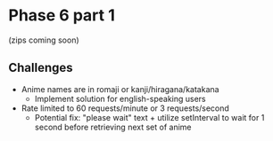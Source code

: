 # Phase 6 part 1
(zips coming soon)

## **Challenges**
- Anime names are in romaji or kanji/hiragana/katakana
   - Implement solution for english-speaking users
- Rate limited to 60 requests/minute or 3 requests/second
   - Potential fix: "please wait" text + utilize setInterval to wait for 1 second before retrieving next set of anime